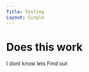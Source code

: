 ```yaml
---
Title: Testing
Layout: Single
---
```

<html lang="en">
<head>
    <title>Testing Site</title>
    <style>
         {font-family: 'Comic Sans MS', 'Chalkboard SE', 'Comic Neue', sans-serif;
        }
    </style>
</head>
<body>

# Does this work
I dont know lets Find out

</body>

</html>
